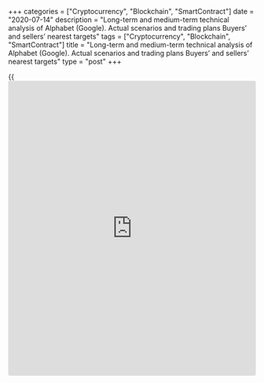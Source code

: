 +++
categories = ["Cryptocurrency", "Blockchain", "SmartContract"]
date = "2020-07-14"
description = "Long-term and medium-term technical analysis of Alphabet (Google). Actual scenarios and trading plans Buyers’ and sellers’ nearest targets"
tags = ["Cryptocurrency", "Blockchain", "SmartContract"]
title = "Long-term and medium-term technical analysis of Alphabet (Google). Actual scenarios and trading plans Buyers’ and sellers’ nearest targets"
type = "post"
+++

{{<iframe id="large-banner" src="https://www.bounty.group/#slide=19.0" width="100%" height="600" scrolling="no" style="border: 0px solid rgb(216, 221, 230); border-radius: 3px;">}}

July 14, 2020

July 14, 2020

Technical analysis of Alphabet (Google) stockMikhail Hypov

##  **GOOGLE shares: technical analysis**

Last time we [got acquainted][1] with one of the largest companies in
the US stock market - [Alphabet][2]. This company conducts a lot of
business activities and incorporates some other companies, but it’s
Google and its subsidiaries that account for 90% of [Alphabet][2]’s
revenue. Thus, when reading about  [Alphabet][2] we should understand
we’re reading about Google. I’ve mentioned the company’s good
fundamental base and long-term growth prospects in the previous article.
In this article, we’ll find out at which technical levels those
prospects are. We’ll analyse trading volumes, wave structures of super
cycles, oscillators and nearest support and resistance levels. Let’s
start!

 **GOOGLE stock in [terms](https://www.fintechee.com/terms/) of gold standard**

Let me remind you about my own exclusive approach called  [G35][3] that
I set out in one of my previous articles. This author’s method allows
recalculating any asset’s cost in [terms](https://www.fintechee.com/terms/) of the 1971 gold standard.

![LiteForex: Long-term and medium-term technical analysis of Alphabet
\(Google\). Actual scenarios and trading plans Buyers’ and sellers’
nearest targets][4]

As the chart above suggests, this method shows that the current stock
price is overrated. Big [investor](https://www.fintechee.com/tutorial-for-forex-trading/investor-mode/)s are afraid of investing in Google ,
showing a wait-and-see attitude. We see that unlike the actual GOOGLE
stock traded on NASDAQ, GOOGL G35 (the stock price in [terms](https://www.fintechee.com/terms/) of the gold
standard) is in a narrow range and its trend is bearish. At the same
time we see that its chart is nearing the upper limit of the narrow
range, which also implies that the stock price may retrace to the lower
limit of the channel in future.

 **Wave structure of GOOGL quotes**

![LiteForex: Long-term and medium-term technical analysis of Alphabet
\(Google\). Actual scenarios and trading plans Buyers’ and sellers’
nearest targets][5]

To confirm our fear of correction, let’s analyse the wave structure of
super cycles first. The chart above shows that the correction that
started after the 2008 crisis didn’t cross 0.232 fib of the first wave
of growth. So we may read this impulse as a beginning of the wave
structure.![LiteForex: Long-term and medium-term technical analysis of
Alphabet \(Google\). Actual scenarios and trading plans Buyers’ and
sellers’ nearest targets][6]

Having found the bottom of the second wave, we know the start point of
the third wave. Since the post-crisis growth continued without any
important corrections, it would be logical to represent the whole
impulse as a big single wave.  But that would contradict wave analysis.
We understand that the third wave shouldn’t go beyond 2.618 of the first
wave. This is the level of 1,000 USD per share. But in fact, the quotes
approached the level of 1,600 USD. If the third wave had closed near
2.618 fibonacci, we would read it as a long wave. In that case, the
fifth wave shouldn’t have exceeded the first one, but in fact it’s even
higher in absolute [terms](https://www.fintechee.com/terms/).

So, this wave pattern is wrong and we need to get back to the scenario
that implies wave 3’s peak at 1.618. Most probably, the peak of wave 3
is located near 800 USD.

![LiteForex: Long-term and medium-term technical analysis of Alphabet
\(Google\). Actual scenarios and trading plans Buyers’ and sellers’
nearest targets][7]

At a closer look, a classic 5-wave structure is clearly seen as part of
the third impulse in the monthly chart above. It means we’ve estimated
the peak of wave 3 adequately.![LiteForex: Long-term and medium-term
technical analysis of Alphabet \(Google\). Actual scenarios and trading
plans Buyers’ and sellers’ nearest targets][8]

Thus, we have a wave pattern where the fourth wave ends at 672 USD and
then a long wave 5 begins developing. Based on Robert Prechter’s
[ratios][9], the long wave 5 is very likely to split the whole pattern
in two parts of 38.2 / 61.8. So, we may project the length of the whole
cycle so that its 0.382 fibonacci coincides with the end of wave 4.
After this simple exercise we see that the end of wave 5 is near the
level of 1,684 USD, which is pretty close to expert estimations of 1,653
USD.![LiteForex: Long-term and medium-term technical analysis of
Alphabet \(Google\). Actual scenarios and trading plans Buyers’ and
sellers’ nearest targets][10]

The estimated wave structure of a 5-wave impulse is displayed in the
monthly chart above. As we proved that wave 5 is long, its pattern
should be expected to be complex. We see there was a flat correction in
the second sub-wave of wave 5, which means the whole wave pattern is
extended in time. At the same time, correction Y was so powerful that
high volatility may be expected to continue.![LiteForex: Long-term and
medium-term technical analysis of Alphabet \(Google\). Actual scenarios
and trading plans Buyers’ and sellers’ nearest targets][11]

We see in the chart above that trading volumes are tending to reduce in
general, but March sale volumes stand out amidst pandemic panics. Right
afterwards, market volumes got even smaller. It means that it’s
speculative money and not institutional [investor](https://www.fintechee.com/tutorial-for-forex-trading/investor-mode/)s that heats up the
market.![LiteForex: Long-term and medium-term technical analysis of
Alphabet \(Google\). Actual scenarios and trading plans Buyers’ and
sellers’ nearest targets][12]

Analysing [GOOGLE][13] stock on the weekly chart, we see clear bearish
signals:

  1. Divergence between MACD and the price chart
  2. Falling trade volumes during price growth
  3. Price exit above the control level of the vertical volume indicator
  4. False and squat bars on MFI histogram (violet and blue bars)
  5. Psychologically strong resistance level at 1,600 USD.

Thus, the market is overheated and the stock looks overbought in the
current circumstances.

 **Short-term trading plan**

![LiteForex: Long-term and medium-term technical analysis of Alphabet
\(Google\). Actual scenarios and trading plans Buyers’ and sellers’
nearest targets][14]

Thus, a bearish scenario is the most likely one in the short term. The
price per share may reach 1,436 USD in a few weeks. But considering a
significant retracement, stop is placed too far, beyond 1,600 USD.
Placing it below 1,600 USD is dangerous because of extremely high
volatility; not placing it at all is like committing a suicide. Thus,
the current risk/profit ratio is too high. We need to wait for a better
situation to open a short position. Sellers’ zone is from 1,560 to 1,600
USD.

 **Medium-term trading plan**

![LiteForex: Long-term and medium-term technical analysis of Alphabet
\(Google\). Actual scenarios and trading plans Buyers’ and sellers’
nearest targets][15]

The following scenario may suit buyers. The stock is quite likely to
pull back to 1,050 - 1,250 USD in the medium term. It’s a clear area for
long positions based on trading volumes and the long-term trend line.
Fundamentally, the stock looks good and better levels for buyers can
hardly be expected. Buying target is in the area of 1,700 - 1,800 USD.

I’d like to remind you that you can go long or short on this stock at
LiteForex. If you don’t trade, it’s time to start right now: the broker
is raffling fabulous prizes to celebrate its [15th anniversary][16].
Everyone can win!

I’m going to analyse some other big companies of the US stock market in
my next articles. Feel free to put forward any suggestions for analysis
in the comments section. Subscribe and keep in touch!

* * *

Good luck and profits, everyone!

Yours,

Michael @Hypov

 _I’d like to remind you that all materials are provided for educational
purposes only. They aren’t financial advice and don’t guarantee any
profits. All trading decisions you make are your responsibility only._

* * *

P.S. Did you like my article? Share it in social networks: it will be
the best “thank you" :)

Ask me questions and comment below. I’ll be glad to answer your
questions and give necessary explanations.

 **Useful links:**

  * I recommend trying to trade with a reliable broker [here][17]. The system allows you to trade by yourself or copy successful traders from all across the globe.
  * Use my promo-code BLOG for getting deposit bonus 50% on LiteForex platform. Just enter this code in the appropriate field while [depositing][18] your trading account.
  * Telegram channel with high-quality analytics, Forex reviews, training articles, and other useful things for traders <t.me/liteforex>

## Price chart of GOOG in real time mode

![Technical analysis of Alphabet \(Google\) stock][19]

The content of this article reflects the author’s opinion and does not
necessarily reflect the official position of LiteForex. The material
published on this page is provided for informational purposes only and
should not be considered as the provision of investment advice for the
purposes of Directive 2004/39/EC.

Rate this article:

{{value}}

( {{count}} {{title}} )

   1. www.liteforex.com/blog/analysts-opinions/analysis-and-evaluation-of-alphabet-google-stock/
   2. my.liteforex.com/trading/chart?symbol=#GOOG&returnUrl=true
   3. www.liteforex.com/blog/analysts-opinions/g35-asset-valuation-method-through-the-example-of-sp500/
   4. cdn.liteforex.com/cache/uploads/blog_post/cryptocyrrency/hyipov/2020.07.14/GOOG_hypov_1.jpg?w=30&s=3c591d964bb3fd6c79793e18e3c5d5d2
   5. cdn.liteforex.com/cache/uploads/blog_post/cryptocyrrency/hyipov/2020.07.14/GOOG_hypov_2.jpg?w=30&s=d86468565e956e43b20ac2a13b8cb602
   6. cdn.liteforex.com/cache/uploads/blog_post/cryptocyrrency/hyipov/2020.07.14/GOOG_hypov_3.jpg?w=30&s=fe4c98b7d51d3cfa61b8cd9bb2346274
   7. cdn.liteforex.com/cache/uploads/blog_post/cryptocyrrency/hyipov/2020.07.14/GOOG_hypov_4.jpg?w=30&s=a9bf7fb0bc6e4ca84ece1539b41fc7d4
   8. cdn.liteforex.com/cache/uploads/blog_post/cryptocyrrency/hyipov/2020.07.14/GOOG_hypov_5.jpg?w=30&s=b96f53ce54c0d63edb8bd96a49b64d84
   9. www.liteforex.com/blog/for-professionals/market-wave-theory-by-robert-prechter-part-5-fibonacci-geometry-and-ratio-analysis/
   10. cdn.liteforex.com/cache/uploads/blog_post/cryptocyrrency/hyipov/2020.07.14/GOOG_hypov_6.jpg?w=30&s=d1090412596923d00871dfba9683e533
   11. cdn.liteforex.com/cache/uploads/blog_post/cryptocyrrency/hyipov/2020.07.14/GOOG_hypov_7.jpg?w=30&s=fab41891927a16369302aa1ab2260914
   12. cdn.liteforex.com/cache/uploads/blog_post/cryptocyrrency/hyipov/2020.07.14/GOOG_hypov_8.jpg?w=30&s=e031d5130a342e0c41ef8dfb1e1b3067
   13. my.liteforex.com/trading/chart?symbol=#GOOG
   14. cdn.liteforex.com/cache/uploads/blog_post/cryptocyrrency/hyipov/2020.07.14/GOOG_hypov_9.jpg?w=30&s=ad941bb5aaffc789681ce4b9cdcb42f0
   15. cdn.liteforex.com/cache/uploads/blog_post/cryptocyrrency/hyipov/2020.07.14/GOOG_hypov_10.jpg?w=30&s=0e66548869aca0b18b167112f28f8d73
   16. www.liteforex.com/contests/dream-draw/?_ga=2.62491052.1027453424.1589809964-2095657289.1460018267
   17. my.liteforex.com/?category=analysts-opinions&slug=technical-analysis-of-alphabet-google-stock&openPopup=%2Fregistration%2Fpopup&utm_source=blog&utm_medium=article&utm_campaign=bonus
   18. my.liteforex.com/deposit/?category=analysts-opinions&slug=technical-analysis-of-alphabet-google-stock&promo_code=BLOG&utm_source=blog&utm_medium=article&utm_campaign=bonus
   19. cdn.liteforex.com/cache/uploads/blog_post/cryptocyrrency/hyipov/2020.07.14/GOOG_hypov_logo.jpg?q=75&w=1000&s=3f684f694060f62dcf404aab0f73df8c